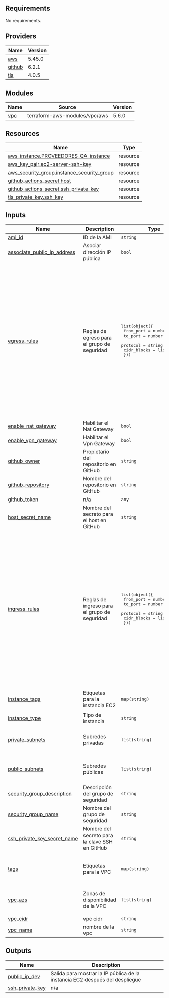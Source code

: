 ## Requirements

No requirements.

## Providers

| Name | Version |
|------|---------|
| <a name="provider_aws"></a> [aws](#provider\_aws) | 5.45.0 |
| <a name="provider_github"></a> [github](#provider\_github) | 6.2.1 |
| <a name="provider_tls"></a> [tls](#provider\_tls) | 4.0.5 |

## Modules

| Name | Source | Version |
|------|--------|---------|
| <a name="module_vpc"></a> [vpc](#module\_vpc) | terraform-aws-modules/vpc/aws | 5.6.0 |

## Resources

| Name | Type |
|------|------|
| [aws_instance.PROVEEDORES_QA_instance](https://registry.terraform.io/providers/hashicorp/aws/latest/docs/resources/instance) | resource |
| [aws_key_pair.ec2-server-ssh-key](https://registry.terraform.io/providers/hashicorp/aws/latest/docs/resources/key_pair) | resource |
| [aws_security_group.instance_security_group](https://registry.terraform.io/providers/hashicorp/aws/latest/docs/resources/security_group) | resource |
| [github_actions_secret.host](https://registry.terraform.io/providers/integrations/github/latest/docs/resources/actions_secret) | resource |
| [github_actions_secret.ssh_private_key](https://registry.terraform.io/providers/integrations/github/latest/docs/resources/actions_secret) | resource |
| [tls_private_key.ssh_key](https://registry.terraform.io/providers/hashicorp/tls/latest/docs/resources/private_key) | resource |

## Inputs

| Name | Description | Type | Default | Required |
|------|-------------|------|---------|:--------:|
| <a name="input_ami_id"></a> [ami\_id](#input\_ami\_id) | ID de la AMI | `string` | `"ami-0c101f26f147fa7fd"` | no |
| <a name="input_associate_public_ip_address"></a> [associate\_public\_ip\_address](#input\_associate\_public\_ip\_address) | Asociar dirección IP pública | `bool` | `true` | no |
| <a name="input_egress_rules"></a> [egress\_rules](#input\_egress\_rules) | Reglas de egreso para el grupo de seguridad | <pre>list(object({<br>    from_port   = number<br>    to_port     = number<br>    protocol    = string<br>    cidr_blocks = list(string)<br>  }))</pre> | <pre>[<br>  {<br>    "cidr_blocks": [<br>      "0.0.0.0/0"<br>    ],<br>    "from_port": 22,<br>    "protocol": "tcp",<br>    "to_port": 22<br>  },<br>  {<br>    "cidr_blocks": [<br>      "0.0.0.0/0"<br>    ],<br>    "from_port": 443,<br>    "protocol": "tcp",<br>    "to_port": 443<br>  },<br>  {<br>    "cidr_blocks": [<br>      "0.0.0.0/0"<br>    ],<br>    "from_port": 3000,<br>    "protocol": "tcp",<br>    "to_port": 3000<br>  }<br>]</pre> | no |
| <a name="input_enable_nat_gateway"></a> [enable\_nat\_gateway](#input\_enable\_nat\_gateway) | Habilitar el Nat Gateway | `bool` | `true` | no |
| <a name="input_enable_vpn_gateway"></a> [enable\_vpn\_gateway](#input\_enable\_vpn\_gateway) | Habilitar el Vpn Gateway | `bool` | `true` | no |
| <a name="input_github_owner"></a> [github\_owner](#input\_github\_owner) | Propietario del repositorio en GitHub | `string` | `"alkemyTech"` | no |
| <a name="input_github_repository"></a> [github\_repository](#input\_github\_repository) | Nombre del repositorio en GitHub | `string` | `"UMSA-DevOps-T4"` | no |
| <a name="input_github_token"></a> [github\_token](#input\_github\_token) | n/a | `any` | n/a | yes |
| <a name="input_host_secret_name"></a> [host\_secret\_name](#input\_host\_secret\_name) | Nombre del secreto para el host en GitHub | `string` | `"HOST_PROVEEDORES_QA"` | no |
| <a name="input_ingress_rules"></a> [ingress\_rules](#input\_ingress\_rules) | Reglas de ingreso para el grupo de seguridad | <pre>list(object({<br>    from_port   = number<br>    to_port     = number<br>    protocol    = string<br>    cidr_blocks = list(string)<br>  }))</pre> | <pre>[<br>  {<br>    "cidr_blocks": [<br>      "0.0.0.0/0"<br>    ],<br>    "from_port": 22,<br>    "protocol": "tcp",<br>    "to_port": 22<br>  },<br>  {<br>    "cidr_blocks": [<br>      "0.0.0.0/0"<br>    ],<br>    "from_port": 443,<br>    "protocol": "tcp",<br>    "to_port": 443<br>  },<br>  {<br>    "cidr_blocks": [<br>      "0.0.0.0/0"<br>    ],<br>    "from_port": 3000,<br>    "protocol": "tcp",<br>    "to_port": 3000<br>  }<br>]</pre> | no |
| <a name="input_instance_tags"></a> [instance\_tags](#input\_instance\_tags) | Etiquetas para la instancia EC2 | `map(string)` | <pre>{<br>  "Name": "ORG-PROVEEDORES-QA"<br>}</pre> | no |
| <a name="input_instance_type"></a> [instance\_type](#input\_instance\_type) | Tipo de instancia | `string` | `"t2.micro"` | no |
| <a name="input_private_subnets"></a> [private\_subnets](#input\_private\_subnets) | Subredes privadas | `list(string)` | <pre>[<br>  "10.0.1.0/24",<br>  "10.0.2.0/24"<br>]</pre> | no |
| <a name="input_public_subnets"></a> [public\_subnets](#input\_public\_subnets) | Subredes públicas | `list(string)` | <pre>[<br>  "10.0.101.0/24",<br>  "10.0.102.0/24"<br>]</pre> | no |
| <a name="input_security_group_description"></a> [security\_group\_description](#input\_security\_group\_description) | Descripción del grupo de seguridad | `string` | `"Security group for EC2 instance"` | no |
| <a name="input_security_group_name"></a> [security\_group\_name](#input\_security\_group\_name) | Nombre del grupo de seguridad | `string` | `"instance_security_group"` | no |
| <a name="input_ssh_private_key_secret_name"></a> [ssh\_private\_key\_secret\_name](#input\_ssh\_private\_key\_secret\_name) | Nombre del secreto para la clave SSH en GitHub | `string` | `"SSH_PRIVATE_KEY_PROVEEDORES_QA"` | no |
| <a name="input_tags"></a> [tags](#input\_tags) | Etiquetas para la VPC | `map(string)` | <pre>{<br>  "Environment": "dev",<br>  "Terraform": "true"<br>}</pre> | no |
| <a name="input_vpc_azs"></a> [vpc\_azs](#input\_vpc\_azs) | Zonas de disponibilidad de la VPC | `list(string)` | <pre>[<br>  "us-east-1b",<br>  "us-east-1c"<br>]</pre> | no |
| <a name="input_vpc_cidr"></a> [vpc\_cidr](#input\_vpc\_cidr) | vpc cidr | `string` | `"10.0.0.0/16"` | no |
| <a name="input_vpc_name"></a> [vpc\_name](#input\_vpc\_name) | nombre de la vpc | `string` | `"vpc-IAC-PROVEEDORES_QA"` | no |

## Outputs

| Name | Description |
|------|-------------|
| <a name="output_public_ip_dev"></a> [public\_ip\_dev](#output\_public\_ip\_dev) | Salida para mostrar la IP pública de la instancia EC2 después del despliegue |
| <a name="output_ssh_private_key"></a> [ssh\_private\_key](#output\_ssh\_private\_key) | n/a |
